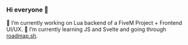 ### Hi everyone 👋

🔭 I’m currently working on Lua backend of a FiveM Project + Frontend UI/UX.
🌱 I’m currently learning JS and Svelte and going through [roadmap.sh](https://roadmap.sh/).
